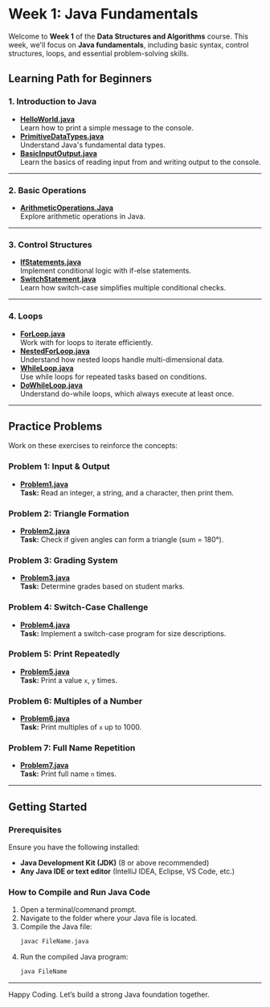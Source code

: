 # Week 1: Java Fundamentals

Welcome to **Week 1** of the **Data Structures and Algorithms** course. This week, we'll focus on **Java fundamentals**, including basic syntax, control structures, loops, and essential problem-solving skills.


## Learning Path for Beginners

### 1. Introduction to Java

- **[HelloWorld.java](https://github.com/S-SathiyaNarayanan/Data-Structures-and-Algorithms/blob/main/Week%201/HelloWorld.java)**  
  Learn how to print a simple message to the console.
- **[PrimitiveDataTypes.java](https://github.com/S-SathiyaNarayanan/Data-Structures-and-Algorithms/blob/main/Week%201/PrimitiveDataTypes.java)**  
  Understand Java's fundamental data types.
- **[BasicInputOutput.java](https://github.com/S-SathiyaNarayanan/Data-Structures-and-Algorithms/blob/main/Week%201/BasicInputOutput.java)**  
  Learn the basics of reading input from and writing output to the console.

---

### 2. Basic Operations
- **[ArithmeticOperations.Java](https://github.com/S-SathiyaNarayanan/Data-Structures-and-Algorithms/blob/main/Week%201/ArithmeticOperations.Java)**  
  Explore arithmetic operations in Java.

---

### 3. Control Structures
- **[IfStatements.java](https://github.com/S-SathiyaNarayanan/Data-Structures-and-Algorithms/blob/main/Week%201/IfStatements.java)**  
  Implement conditional logic with if-else statements.
- **[SwitchStatement.java](https://github.com/S-SathiyaNarayanan/Data-Structures-and-Algorithms/blob/main/Week%201/SwitchStatement.java)**  
  Learn how switch-case simplifies multiple conditional checks.

---

### 4. Loops
- **[ForLoop.java](https://github.com/S-SathiyaNarayanan/Data-Structures-and-Algorithms/blob/main/Week%201/ForLoop.java)**  
  Work with for loops to iterate efficiently.
- **[NestedForLoop.java](https://github.com/S-SathiyaNarayanan/Data-Structures-and-Algorithms/blob/main/Week%201/NestedForLoop.java)**  
  Understand how nested loops handle multi-dimensional data.
- **[WhileLoop.java](https://github.com/S-SathiyaNarayanan/Data-Structures-and-Algorithms/blob/main/Week%201/WhileLoop.java)**  
  Use while loops for repeated tasks based on conditions.
- **[DoWhileLoop.java](https://github.com/S-SathiyaNarayanan/Data-Structures-and-Algorithms/blob/main/Week%201/DoWhileLoop.java)**  
  Understand do-while loops, which always execute at least once.

---

## Practice Problems

Work on these exercises to reinforce the concepts:

### Problem 1: Input & Output
- **[Problem1.java](https://github.com/S-SathiyaNarayanan/Data-Structures-and-Algorithms/blob/main/Week%201/Problem1.java)**  
  **Task:** Read an integer, a string, and a character, then print them.

### Problem 2: Triangle Formation
- **[Problem2.java](https://github.com/S-SathiyaNarayanan/Data-Structures-and-Algorithms/blob/main/Week%201/Problem2.java)**  
  **Task:** Check if given angles can form a triangle (sum = 180°).

### Problem 3: Grading System
- **[Problem3.java](https://github.com/S-SathiyaNarayanan/Data-Structures-and-Algorithms/blob/main/Week%201/Problem3.java)**  
  **Task:** Determine grades based on student marks.

### Problem 4: Switch-Case Challenge
- **[Problem4.java](https://github.com/S-SathiyaNarayanan/Data-Structures-and-Algorithms/blob/main/Week%201/Problem4.java)**  
  **Task:** Implement a switch-case program for size descriptions.

### Problem 5: Print Repeatedly
- **[Problem5.java](https://github.com/S-SathiyaNarayanan/Data-Structures-and-Algorithms/blob/main/Week%201/Problem5.java)**  
  **Task:** Print a value `x`, `y` times.

### Problem 6: Multiples of a Number
- **[Problem6.java](https://github.com/S-SathiyaNarayanan/Data-Structures-and-Algorithms/blob/main/Week%201/Problem6.java)**  
  **Task:** Print multiples of `x` up to 1000.

### Problem 7: Full Name Repetition
- **[Problem7.java](https://github.com/S-SathiyaNarayanan/Data-Structures-and-Algorithms/blob/main/Week%201/Problem7.java)**  
  **Task:** Print full name `n` times.

---

## Getting Started

### Prerequisites
Ensure you have the following installed:
- **Java Development Kit (JDK)** (8 or above recommended)
- **Any Java IDE or text editor** (IntelliJ IDEA, Eclipse, VS Code, etc.)

### How to Compile and Run Java Code

1. Open a terminal/command prompt.  
2. Navigate to the folder where your Java file is located.  
3. Compile the Java file:  
   ```bash
   javac FileName.java
   ```
4. Run the compiled Java program:  
   ```bash
   java FileName
   ```

---

Happy Coding. Let’s build a strong Java foundation together.

